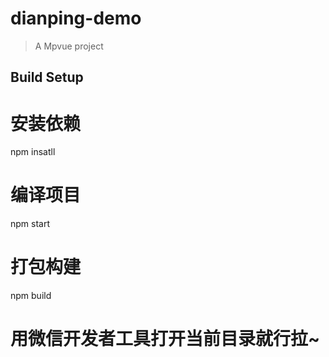# dianping-demo

> A Mpvue project

## Build Setup

# 安装依赖
npm insatll

# 编译项目
npm start

# 打包构建
npm build

# 用微信开发者工具打开当前目录就行拉~

